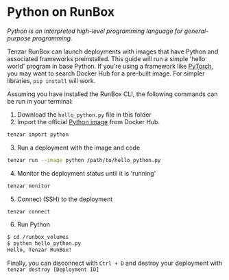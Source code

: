 # Python on RunBox

_Python is an interpreted high-level programming language for general-purpose programming._

Tenzar RunBox can launch deployments with images that have Python and associated frameworks preinstalled. This guide will run a simple 'hello world' program in base Python. If you're using a framework like [PyTorch](/PyTorch), you may want to search Docker Hub for a pre-built image. For simpler libraries, `pip install` will work.

Assuming you have installed the RunBox CLI, the following commands can be run in your terminal:

1. Download the `hello_python.py` file in this folder
2. Import the official [Python image](https://hub.docker.com/_/python/) from Docker Hub.

```bash
tenzar import python
```

3. Run a deployment with the image and code

```bash
tenzar run --image python /path/to/hello_python.py
```

4. Monitor the deployment status until it is 'running'

```bash
tenzar monitor
```

5. Connect (SSH) to the deployment

```bash
tenzar connect
```

6. Run Python

```bash
$ cd /runbox_volumes
$ python hello_python.py
Hello, Tenzar RunBox!
```

Finally, you can disconnect with `Ctrl + D` and destroy your deployment with `tenzar destroy [Deployment ID]`
